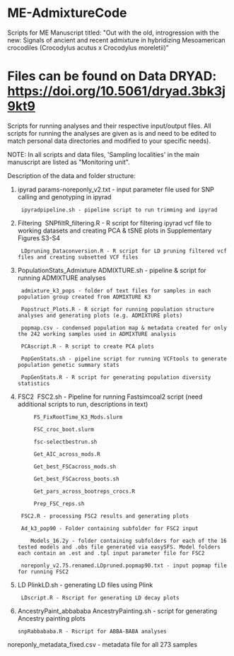 # ME-AdmixtureCode
Scripts for ME Manuscript titled: "Out with the old, introgression with the new: Signals of ancient and recent admixture in hybridizing Mesoamerican crocodiles (Crocodylus acutus x Crocodylus moreletii)"

# Files can be found on Data DRYAD: https://doi.org/10.5061/dryad.3bk3j9kt9

Scripts for running analyses and their respective input/output files. All scripts for running the analyses are given as is and need to be edited to match personal data directories and modified to your specific needs).

NOTE: In all scripts and data files, 'Sampling localities' in the main manuscript are listed as "Monitoring unit".

Description of the data and folder structure: 

1. ipyrad
        params-noreponly_v2.txt - input parameter file used for SNP calling and genotyping in ipyrad
   
        ipyradpipeline.sh - pipeline script to run trimming and ipyrad

3. Filtering 
        SNPfiltR_filtering.R - R script for filtering ipyrad vcf file to working datasets and creating PCA & tSNE plots in Supplementary Figures S3-S4
   
        LDpruning_Dataconversion.R - R script for LD pruning filtered vcf files and creating subsetted VCF files 

5. PopulationStats_Admixture
        ADMIXTURE.sh - pipeline & script for running ADMIXTURE analyses
   
        admixture_k3_pops - folder of text files for samples in each population group created from ADMIXTURE K3
   
        Popstruct_Plots.R - R script for running population structure analyses and generating plots (e.g. ADMIXTURE plots)
   
        popmap.csv - condensed population map & metadata created for only the 242 working samples used in ADMIXTURE analysis
   
        PCAscript.R - R script to create PCA plots
   
        PopGenStats.sh - pipeline script for running VCFtools to generate population genetic summary stats
   
        PopGenStats.R - R script for generating population diversity statistics

7. FSC2 
        FSC2.sh - Pipeline for running Fastsimcoal2 script (need additional scripts to run, descriptions in text)
   
            FS_FixRootTime_K3_Mods.slurm
   
            FSC_croc_boot.slurm
   
            fsc-selectbestrun.sh
   
            Get_AIC_across_mods.R
   
            Get_best_FSCacross_mods.sh
   
            Get_best_FSCacross_boots.sh
   
            Get_pars_across_bootreps_crocs.R
   
            Prep_FSC_reps.sh
   
        FSC2.R - processing FSC2 results and generating plots
   
        Ad_k3_pop90 - Folder containing subfolder for FSC2 input
   
           Models_16.2y - folder containing subfolders for each of the 16 tested models and .obs file generated via easySFS. Model folders each contain an .est and .tpl input parameter file for FSC2
   
        noreponly_v2.75.renamed.LDpruned.popmap90.txt - input popmap file for running FSC2

9. LD
       PlinkLD.sh - generating LD files using Plink
   
        LDscript.R - Rscript for generating LD decay plots
   
11. AncestryPaint_abbababa
        AncestryPainting.sh - script for generating Ancestry painting plots
    
        snpRabbababa.R - Rscript for ABBA-BABA analyses

noreponly_metadata_fixed.csv - metadata file for all 273 samples 
